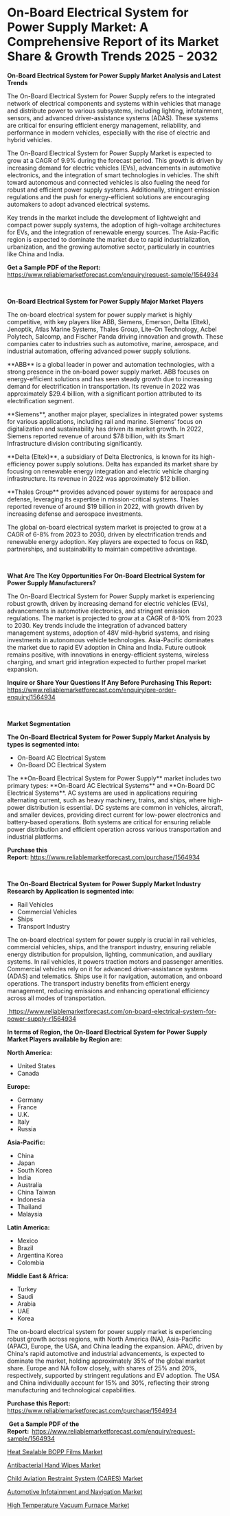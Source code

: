 <p><h1>On-Board Electrical System for Power Supply Market: A Comprehensive Report of its Market Share & Growth Trends 2025 - 2032</h1></p><p><strong>On-Board Electrical System for Power Supply Market Analysis and Latest Trends</strong></p>
<p><p>The On-Board Electrical System for Power Supply refers to the integrated network of electrical components and systems within vehicles that manage and distribute power to various subsystems, including lighting, infotainment, sensors, and advanced driver-assistance systems (ADAS). These systems are critical for ensuring efficient energy management, reliability, and performance in modern vehicles, especially with the rise of electric and hybrid vehicles.</p><p>The On-Board Electrical System for Power Supply Market is expected to grow at a CAGR of 9.9% during the forecast period. This growth is driven by increasing demand for electric vehicles (EVs), advancements in automotive electronics, and the integration of smart technologies in vehicles. The shift toward autonomous and connected vehicles is also fueling the need for robust and efficient power supply systems. Additionally, stringent emission regulations and the push for energy-efficient solutions are encouraging automakers to adopt advanced electrical systems.</p><p>Key trends in the market include the development of lightweight and compact power supply systems, the adoption of high-voltage architectures for EVs, and the integration of renewable energy sources. The Asia-Pacific region is expected to dominate the market due to rapid industrialization, urbanization, and the growing automotive sector, particularly in countries like China and India.</p></p>
<p><strong>Get a Sample PDF of the Report:&nbsp;</strong> <a href="https://www.reliablemarketforecast.com/enquiry/request-sample/1564934?utm_campaign=1875&utm_medium=2&utm_source=Github&utm_content=ia&utm_term=23012025&utm_id=on-board-electrical-system-for-power-supply">https://www.reliablemarketforecast.com/enquiry/request-sample/1564934</a></p>
<p>&nbsp;</p>
<p><strong>On-Board Electrical System for Power Supply Major Market Players</strong></p>
<p><p>The on-board electrical system for power supply market is highly competitive, with key players like ABB, Siemens, Emerson, Delta (Eltek), Jenoptik, Atlas Marine Systems, Thales Group, Lite-On Technology, Acbel Polytech, Salcomp, and Fischer Panda driving innovation and growth. These companies cater to industries such as automotive, marine, aerospace, and industrial automation, offering advanced power supply solutions.</p><p>**ABB** is a global leader in power and automation technologies, with a strong presence in the on-board power supply market. ABB focuses on energy-efficient solutions and has seen steady growth due to increasing demand for electrification in transportation. Its revenue in 2022 was approximately $29.4 billion, with a significant portion attributed to its electrification segment.</p><p>**Siemens**, another major player, specializes in integrated power systems for various applications, including rail and marine. Siemens’ focus on digitalization and sustainability has driven its market growth. In 2022, Siemens reported revenue of around $78 billion, with its Smart Infrastructure division contributing significantly.</p><p>**Delta (Eltek)**, a subsidiary of Delta Electronics, is known for its high-efficiency power supply solutions. Delta has expanded its market share by focusing on renewable energy integration and electric vehicle charging infrastructure. Its revenue in 2022 was approximately $12 billion.</p><p>**Thales Group** provides advanced power systems for aerospace and defense, leveraging its expertise in mission-critical systems. Thales reported revenue of around $19 billion in 2022, with growth driven by increasing defense and aerospace investments.</p><p>The global on-board electrical system market is projected to grow at a CAGR of 6-8% from 2023 to 2030, driven by electrification trends and renewable energy adoption. Key players are expected to focus on R&D, partnerships, and sustainability to maintain competitive advantage.</p></p>
<p>&nbsp;</p>
<p><strong>What Are The Key Opportunities For On-Board Electrical System for Power Supply Manufacturers?</strong></p>
<p><p>The On-Board Electrical System for Power Supply market is experiencing robust growth, driven by increasing demand for electric vehicles (EVs), advancements in automotive electronics, and stringent emission regulations. The market is projected to grow at a CAGR of 8-10% from 2023 to 2030. Key trends include the integration of advanced battery management systems, adoption of 48V mild-hybrid systems, and rising investments in autonomous vehicle technologies. Asia-Pacific dominates the market due to rapid EV adoption in China and India. Future outlook remains positive, with innovations in energy-efficient systems, wireless charging, and smart grid integration expected to further propel market expansion.</p></p>
<p><strong>Inquire or Share Your Questions If Any Before Purchasing This Report:</strong> <a href="https://www.reliablemarketforecast.com/enquiry/pre-order-enquiry/1564934?utm_campaign=1875&utm_medium=2&utm_source=Github&utm_content=ia&utm_term=23012025&utm_id=on-board-electrical-system-for-power-supply">https://www.reliablemarketforecast.com/enquiry/pre-order-enquiry/1564934</a></p>
<p>&nbsp;</p>
<p><strong>Market Segmentation</strong></p>
<p><strong>The On-Board Electrical System for Power Supply Market Analysis by types is segmented into:</strong></p>
<p><ul><li>On-Board AC Electrical System</li><li>On-Board DC Electrical System</li></ul></p>
<p><p>The **On-Board Electrical System for Power Supply** market includes two primary types: **On-Board AC Electrical Systems** and **On-Board DC Electrical Systems**. AC systems are used in applications requiring alternating current, such as heavy machinery, trains, and ships, where high-power distribution is essential. DC systems are common in vehicles, aircraft, and smaller devices, providing direct current for low-power electronics and battery-based operations. Both systems are critical for ensuring reliable power distribution and efficient operation across various transportation and industrial platforms.</p></p>
<p><strong>Purchase this Report:&nbsp;</strong><a href="https://www.reliablemarketforecast.com/purchase/1564934?utm_campaign=1875&utm_medium=2&utm_source=Github&utm_content=ia&utm_term=23012025&utm_id=on-board-electrical-system-for-power-supply">https://www.reliablemarketforecast.com/purchase/1564934</a></p>
<p>&nbsp;</p>
<p><strong>The On-Board Electrical System for Power Supply Market Industry Research by Application is segmented into:</strong></p>
<p><ul><li>Rail Vehicles</li><li>Commercial Vehicles</li><li>Ships</li><li>Transport Industry</li></ul></p>
<p><p>The on-board electrical system for power supply is crucial in rail vehicles, commercial vehicles, ships, and the transport industry, ensuring reliable energy distribution for propulsion, lighting, communication, and auxiliary systems. In rail vehicles, it powers traction motors and passenger amenities. Commercial vehicles rely on it for advanced driver-assistance systems (ADAS) and telematics. Ships use it for navigation, automation, and onboard operations. The transport industry benefits from efficient energy management, reducing emissions and enhancing operational efficiency across all modes of transportation.</p></p>
<p><a href="https://www.reliablemarketforecast.com/on-board-electrical-system-for-power-supply-r1564934?utm_campaign=1875&utm_medium=2&utm_source=Github&utm_content=ia&utm_term=23012025&utm_id=on-board-electrical-system-for-power-supply">&nbsp;https://www.reliablemarketforecast.com/on-board-electrical-system-for-power-supply-r1564934</a></p>
<p><strong>In terms of Region, the On-Board Electrical System for Power Supply Market Players available by Region are:</strong></p>
<p>
    <p> <strong> North America: </strong>
        <ul>
            <li>United States</li>
            <li>Canada</li>
        </ul>
        </p> 
    <p> <strong> Europe: </strong>
        <ul>
            <li>Germany</li>
            <li>France</li>
            <li>U.K.</li>
            <li>Italy</li>
            <li>Russia</li>
        </ul>
        </p> 
    <p> <strong> Asia-Pacific: </strong>
        <ul>
            <li>China</li>
            <li>Japan</li>
            <li>South Korea</li>
            <li>India</li>
            <li>Australia</li>
            <li>China Taiwan</li>
            <li>Indonesia</li>
            <li>Thailand</li>
            <li>Malaysia</li>
        </ul>
        </p> 
    <p> <strong> Latin America: </strong>
        <ul>
            <li>Mexico</li>
            <li>Brazil</li>
            <li>Argentina Korea</li>
            <li>Colombia</li>
        </ul>
        </p> 
    <p> <strong> Middle East & Africa: </strong>
        <ul>
            <li>Turkey</li>
            <li>Saudi</li>
            <li>Arabia</li>
            <li>UAE</li>
            <li>Korea</li>
        </ul>
    </p>
    </p>
<p><p>The on-board electrical system for power supply market is experiencing robust growth across regions, with North America (NA), Asia-Pacific (APAC), Europe, the USA, and China leading the expansion. APAC, driven by China's rapid automotive and industrial advancements, is expected to dominate the market, holding approximately 35% of the global market share. Europe and NA follow closely, with shares of 25% and 20%, respectively, supported by stringent regulations and EV adoption. The USA and China individually account for 15% and 30%, reflecting their strong manufacturing and technological capabilities.</p></p>
<p><strong>Purchase this Report: </strong><a href="https://www.reliablemarketforecast.com/purchase/1564934?utm_campaign=1875&utm_medium=2&utm_source=Github&utm_content=ia&utm_term=23012025&utm_id=on-board-electrical-system-for-power-supply">https://www.reliablemarketforecast.com/purchase/1564934</a></p>
<p>&nbsp;<strong>Get a Sample PDF of the Report:&nbsp;&nbsp;</strong><a href="https://www.reliablemarketforecast.com/enquiry/request-sample/1564934?utm_campaign=1875&utm_medium=2&utm_source=Github&utm_content=ia&utm_term=23012025&utm_id=on-board-electrical-system-for-power-supply">https://www.reliablemarketforecast.com/enquiry/request-sample/1564934</a></p>
<p><strong></strong></p>
<p><p><a href="https://www.linkedin.com/pulse/comprehensive-overview-heat-sealable-bopp-films-market-hpv0c?utm_campaign=1875&utm_medium=2&utm_source=Github&utm_content=ia&utm_term=23012025&utm_id=on-board-electrical-system-for-power-supply">Heat Sealable BOPP Films Market</a></p><p><a href="https://www.linkedin.com/pulse/understanding-surging-antibacterial-hand-wipes-market-uws3f?utm_campaign=1875&utm_medium=2&utm_source=Github&utm_content=ia&utm_term=23012025&utm_id=on-board-electrical-system-for-power-supply">Antibacterial Hand Wipes Market</a></p><p><a href="https://github.com/gregorywiliams78/Market-Research-Report-List-1/blob/main/child-aviation-restraint-system-cares-market.md?utm_campaign=1875&utm_medium=2&utm_source=Github&utm_content=ia&utm_term=23012025&utm_id=on-board-electrical-system-for-power-supply">Child Aviation Restraint System (CARES) Market</a></p><p><a href="https://github.com/raffadongraffadong/Market-Research-Report-List-1/blob/main/automotive-infotainment-and-navigation-market.md?utm_campaign=1875&utm_medium=2&utm_source=Github&utm_content=ia&utm_term=23012025&utm_id=on-board-electrical-system-for-power-supply">Automotive Infotainment and Navigation Market</a></p><p><a href="https://www.linkedin.com/pulse/high-temperature-vacuum-furnace-market-refracting-trends-fjo2c?utm_campaign=1875&utm_medium=2&utm_source=Github&utm_content=ia&utm_term=23012025&utm_id=on-board-electrical-system-for-power-supply">High Temperature Vacuum Furnace Market</a></p></p>